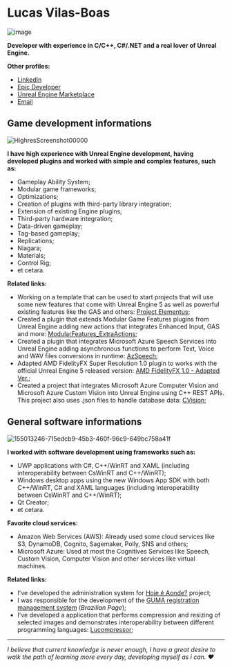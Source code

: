 # Lucas Vilas-Boas

![image](https://user-images.githubusercontent.com/77353979/165665212-d0701a6d-f303-4b76-aa4e-bf8bf2b6361c.png)

**Developer with experience in C/C++, C#/.NET and a real lover of **Unreal Engine**.**

**Other profiles:**
* [LinkedIn](https://www.linkedin.com/in/lucoiso/)
* [Epic Developer](https://dev.epicgames.com/community/profile/4ePp/lucoiso/)
* [Unreal Engine Marketplace](https://unrealengine.com/marketplace/en-US/profile/Lucoiso)
* [Email](mailto:contatolukevboas@gmail.com)

## Game development informations

![HighresScreenshot00000](https://user-images.githubusercontent.com/77353979/165668889-37699f38-0c51-4a4c-be94-830a6df32e5c.png)

**I have high experience with Unreal Engine development, having developed plugins and worked with simple and complex features, such as:**
* Gameplay Ability System;
* Modular game frameworks;
* Optimizations;
* Creation of plugins with third-party library integration;
* Extension of existing Engine plugins;
* Third-party hardware integration;
* Data-driven gameplay;
* Tag-based gameplay;
* Replications;
* Niagara;
* Materials;
* Control Rig;
* et cetara.

**Related links:**
* Working on a template that can be used to start projects that will use some new features that come with Unreal Engine 5 as well as powerful existing features like the GAS and others: [Project Elementus](https://github.com/lucoiso/UEProject_Elementus);
* Created a plugin that extends Modular Game Features plugins from Unreal Engine adding new actions that integrates Enhanced Input, GAS and more: [ModularFeatures_ExtraActions](https://github.com/lucoiso/UEModularFeatures_ExtraActions);
* Created a plugin that integrates Microsoft Azure Speech Services into Unreal Engine adding asynchronous functions to perform Text, Voice and WAV files conversions in runtime: [AzSpeech](https://github.com/lucoiso/UEAzSpeech);
* Adapted AMD FidelityFX Super Resolution 1.0 plugin to works with the official Unreal Engine 5 released version: [AMD FidelityFX 1.0 - Adapted Ver.](https://github.com/lucoiso/fsr-amd-ue);
* Created a project that integrates Microsoft Azure Computer Vision and Microsoft Azure Custom Vision into Unreal Engine using C++ REST APIs. This project also uses .json files to handle database data: [CVision](https://github.com/lucoiso/UECVision);

## General software informations

![155013246-715edcb9-45b3-460f-96c9-649bc758a41f](https://user-images.githubusercontent.com/77353979/165668972-1aa7a75b-1e39-4ff7-a6e3-67d0863a71cc.png)

**I worked with software development using frameworks such as:**
* UWP applications with C#, C++/WinRT and XAML (including interoperability between CsWinRT and C++/WinRT);
* Windows desktop apps using the new Windows App SDK with both C++/WinRT, C# and XAML languages (including interoperability between CsWinRT and C++/WinRT);
* Qt Creator;
* et cetara.

**Favorite cloud services:**
* Amazon Web Services (AWS): Already used some cloud services like S3, DynamoDB, Cognito, Sagemaker, Polly, SNS and others;
* Microsoft Azure: Used at most the Cognitives Services like Speech, Custom Vision, Computer Vision and other services like virtual machines.

**Related links:**
* I've developed the administration system for [Hoje é Aonde?](https://www.linkedin.com/posts/lucoiso_microsoft-aws-windowsappsdk-activity-6890791042874949632-Y4lS?utm_source=linkedin_share&utm_medium=member_desktop_web) project;
* I was responsible for the development of the [GUMA registration management system](https://www.maisregiao.com.br/noticia/51505/estudantes-de-engenharia-desenvolvem-aplicativo-e-sistema-para-o-guma?fbclid=IwAR1Q7fDft6d5ujDeSlFLUwacsSG_9GWdeShNUBrPcjw_izaskevOqSJgtLo) (_Brazilian Page_);
* I've developed a application that performs compression and resizing of selected images and demonstrates interoperability between different programming languages: [Lucompressor](https://github.com/lucoiso/Lucompressor);

------------------------------------------

_I believe that current knowledge is never enough, I have a great desire to walk the path of learning more every day, developing myself as i can. ❤️_
